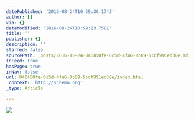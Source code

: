 ```yaml
---
datePublished: '2016-08-24T10:59:30.174Z'
author: []
via: {}
dateModified: '2016-08-24T10:59:23.758Z'
title: ''
publisher: {}
description: ''
starred: false
sourcePath: _posts/2016-08-24-846450fe-6c5d-4fa6-8b09-5ccf991ed30e.md
inFeed: true
hasPage: true
inNav: false
url: 846450fe-6c5d-4fa6-8b09-5ccf991ed30e/index.html
_context: 'http://schema.org'
_type: Article

---
```

![](https://the-grid-user-content.s3-us-west-2.amazonaws.com/b96a82d8-28e7-4def-af90-60c91b2c21f8.jpg)
